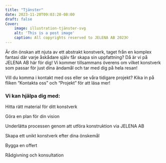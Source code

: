 ```yaml
---
title: "Tjänster"
date: 2023-11-20T09:03:20-08:00
draft: false
Cover:
    image: illustration-tjänster-svg
    alt: 'This is a post image' 
    caption: All copyrights reserved to JELENA AB 2023©
---
```


Är din önskan att njuta av ett abstrakt konstverk, taget från en komplex fantasi där varje åskådare själv får skapa sin uppfattning? Då är vi på JELENA AB här för dig! Vi kommer tillsammans överens om vilket konstverk som passar för just dina ändamål och tar med dig på hela resan! 

Vill du komma i kontakt med oss eller se våra tidigare projekt? Kika in på fliken “Kontakta oss” och “Projekt” för att läsa mer!

### Vi kan hjälpa dig med:

Hitta rätt material för ditt konstverk

Göra en plan för din vision

Underlätta processen genom att utföra konstruktion via JELENA AB

Skapa ett unikt konstverk efter dina önskemål

Bygga en offert

Rådgivning och konsultation
